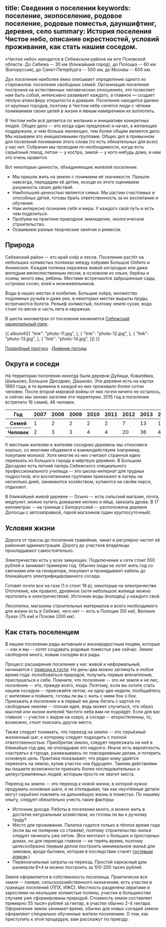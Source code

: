 title: Сведения о поселении
keywords: поселение, экопоселение, родовое поселение, родовые поместья, дауншифтинг, деревня, село
summary: История поселения Чистое небо, описание окрестностей, условий проживания, как стать нашим соседом.
---
«Чистое небо» находится в Себежском районе на юге Псковской области.
До Себежа -- 30 км (ближайший город), до Полоцка -- 60 км (Белоруссия), до Санкт&#8209;Петербурга -- 500 км, до Москвы -- 600 км.

Дух поселения наиболее ёмко описывает определение одного из старожилов: поселение свободных семей.
Организация поселения построена на естественных человеческих отношениях, это позволяет нам быть собой, интенсивно развивает каждого, а главное — создает тёплую атмосферу открытости и доверия.
Поселение находится далеко от крупных городов, поэтому в Чистом небе селятся люди с чётким пониманием своих целей в жизни и явным намерением их воплотить.

В Чистом небе всё делается по желанию и инициативе конкретных людей.
Общее дело -- это когда один предложил и начал, а желающее поддержали, и чем больше желающих, тем более общим является дело.
Мы называем это инициативными группами.
Общих дел в привычном для поселений понимании этого слова (то есть обязательных для всех) у нас нет.
Собрания мы проводим по необходимости, когда есть серьёзный повод, летом -- у костра, зимой -- у кого-нибудь дома, и нам это очень нравится.

Вот некоторые ценности, объединяющие жителей поселения:

- Мы пришли жить на землю с понимаем её значимости.
  Пришли навсегда, передадим её детям, исходя из этого оцениваем разумность своих действий.
- Наибольшей ценностью является семья.
  Мы растим счастливых и способных детей, готовы брать ответственность за их воспитание и обучение.
- Нам интересно познание себя и мира.
  У каждого свой путь и есть чем поделиться.
- Пробуем на практике природное земледелие, экологическое строительство.
- Осваиваем разные творческие занятия и ремесла.


## Природа

Себежский район -- это край озёр и лесов.
Поселение растёт на небольших холмистых полянках между озёрами Большое Олбито и Аннинское.
Каждая полянка окружена живой изгородью или даже молодым мелколиственным лесом, в основном из ольхи, берёзы и осины; много ивы, рябины.
Местами встречаются заброшенные сады, островки сосен, елей и можжевельников.

Воды в наших местах в изобилии.
Большие озёра, множество подземных ручьёв и даже рек, в некоторых местах вырыты пруды, встречаются болота.
Рельеф холмистый, поэтому земля сухая, вода стоит по весне и часть лета в овражках.

В шести километрах от поселения начинается [Себежский национальный парк](http://seb-park.ru/).

{{ album4([{
  "link": "photo-11.jpg",
}, {
  "link": "photo-12.jpg",
}, {
  "link": "photo-13.jpg",
}, {
  "link": "photo-14.jpg",
}]) }}

[Подробный прогноз](http://www.gismeteo.ru/city/daily/11529/) &middot; [Дневник погоды](http://www.gismeteo.ru/diary/11529/)


## Округа и соседи

На территории поселения некогда были деревни Дубищи, Ковалёвка, Шальково, Большое Дроздово, Дашково.
Эти деревни есть на картах 1860 года, в те времена в каждой из них проживало более сотни человек.
После второй мировой войны от них почти ничего не осталось, и сейчас мы заново заселям эти территории.
2015 год в поселении встретило 16 семей, 46 человек.

<table><thead>
<tr>
 <th>Год</th>
 <th>2007</th>
 <th>2008</th>
 <th>2009</th>
 <th>2010</th>
 <th>2011</th>
 <th>2012</th>
 <th>2013</th>
 <th>2014</th>
</tr>
</thead><tbody>
<tr>
 <th>Семей</th>
 <td>1</td>
 <td>2</td>
 <td>2</td>
 <td>2</td>
 <td>2</td>
 <td>7</td>
 <td>13</td>
 <td>16</td>
</tr>
<tr>
 <th>Человек</th>
 <td>2</td>
 <td>3</td>
 <td>3</td>
 <td>4</td>
 <td>4</td>
 <td>20</td>
 <td>36</td>
 <td>46</td>
</tr>
</tbody></table>

К местным жителям и жителям соседних деревень мы относимся хорошо, со многими общаемся и взаимодействуем (например, покупаем молоко).
Хотя многие из них считают странной идею переехать из большого города в мёртвую деревню.
В Большом Дроздово есть летний лагерь Себежского специального профессионального училища -- это школа-интернат для трудных подростков; его воспитанники группами приезжают в лагерь на несколько дней, занимаются хозяйством, купаются на своём пирсе, отдыхают.

В ближайшей живой деревне -- Осыно -- есть сельский магазин, почта, медпункт, можно купить домашнее молоко и яйца, заказать дрова.
В 17 километрах -- на границе с Белоруссией -- расположена деревня Долосцы с автозаправкой, парой магазинов (один круглосуточный).


## Условия жизни

Дорога от трассы до поселения гравийная, чинит и регулярно чистит её районная администрация.
Дорогу до участков владельцы прокладывают самостоятельно.

Электричество есть у всех зимующих.
Подключение к сети стоит 550 рублей и занимает примерно год.
Обычно люди не хотят жить год со свечками или на генераторе, покупают и прокидывают кабель до ближайшего электрифицированного соседа.

Готовят почти все на газе (1 л стоит 19 р), некоторые на электричестве.
Отопление, как правило, дровяное (хотя небольшое жилище можно протопить и электричеством).
Источник воды (колодец) у каждого свой.

Лесопилки, магазины строительных материалов и всего необходимого для жизни есть в Себеже, чего нет -- есть в Полоцке (50 км), Великих Луках (75 км) и Пскове (200 км).


## Как стать поселенцем

В нашем поселении рады активным и жизнерадостным людям, которые -- как и мы -- хотят создавать родовые поместья уже сейчас.
Земли свободной много, новым соседям все рады.

Процесс расширения поселения у нас живой и неформальный, начинается с [приезда в гости](/plan/).
На день–два можно заглянуть в любое время года: полюбоваться природой, получить первые впечатления, прислушаться к себе.
Помните, что поселение -- это не земля и не лес, поселение -- это, прежде всего, люди.
Поэтому, если вы хотите стать нашим соседом -- приезжайте летом, на одну-две недели, пообщайтесь с жителями и поймите, готовы ли вы с жить с ними бок о бок.
Приезжать в поселение и в первый же день бегать с картой по свободным землям -- плохая идея, ведь может случиться, что образ мыслей или жизни жителей Чистого неба вам не подойдёт.
Если для вас главное -- участок с видом на озеро, а соседи -- второстепенны, то, возможно, стоит поискать другое место.

Также следует понимать, что переезд на землю -- это серьёзный жизненный шаг, к которому следует подходить с полной ответственностью.
Приобретая землю, следует переезжать на неё в ближайше год-два, не откладывая это надолго.
Иначе есть вероятность «застрять» в городе, размазываясь по повседневным делам, и потерять основную цель.
Практика показывает, что редко кому удаётся переехать на землю, купив участок «на будущее».
Такими действиями вы лишаете возможности приехать более последовательных и целеустремлённых людей, которым просто не хватит места.

Переезд на землю -- это переход к новой жизни, в которой нужно продумать основные шаги, и не откладывая, так как неучтённые детали могут серьёзно повлиять на дальнейшую жизнь в поместье.
По нашему опыту, следует обязательно учесть такие факторы:

- Источник дохода.  Работы в поселении много, и можно жить в достатке натуральным хозяйством, но готовы ли вы к ручному труду?
- Место для проживания.  Палатка годится только в тёплое время года (если вы не полярник со стажем), поэтому строительство жилья следует начинать уже летом.  (Все мечтают о больших и просторных домах, но для переезда главное -- не терять время, поэтому целесообразно первым делом построить минимальное жильё для зимовки, вроде бытовки, которая в последствии станет [гостевым домом](/stay/).)
- Первоначальные затраты на переезд.  Простой каркасный дом размером 6×4 м можно построить за 100-200 тысяч рублей.

Земля оформляется в собственность поселенца.
Практически вся земля -- паевая, сельскохозяйственного назначения; есть участки в границах поселений (ЛПХ, ИЖС).
Местность разделена оврагами и зарослями на неольшие холмистые поляны, участки в большинстве случаев уже сформированы природой.
Стоимость земли составляет примерно 55 тысяч рублей за гектар, в участке обычно 2-4 гектара.
Оформление земли занимает время, обычно для новых соседей землю оформляют специально обученные жители поселениия.
О том, как приступить к этой процедуре, вам расскажут по приезду.
